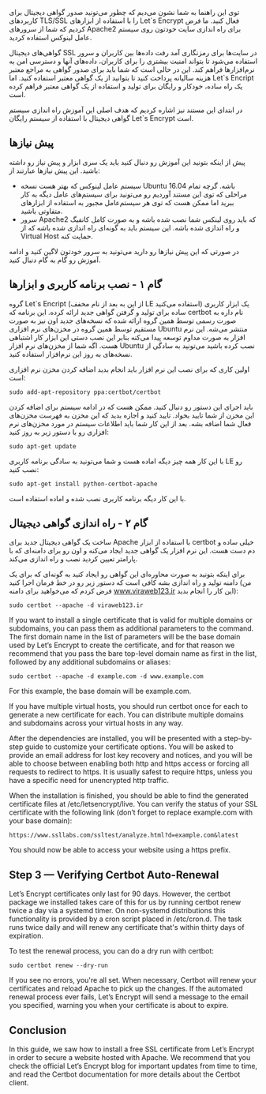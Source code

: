 
توی این راهنما به شما نشون می‌دیم که چطور می‌تونید صدور گواهی دیجیتال برای کاربردهای TLS/SSL را با استفاده از ابزارهای Let`s Encrypt فعال کنید. ما فرض کردیم که شما از سرورهای Apache2 برای راه اندازی سایت خودتون روی سیستم عامل لینوکس استفاده کردید.

گواهی‌های دیجیتال SSL  در سایت‌ها برای رمزنگاری آمد رفت داده‌ها بین کاربران و سرور استفاده می‌شود تا بتواند امنیت بیشتری را برای کاربران، داده‌های آنها و دسترسی امن به نرم‌افزارها فراهم کند. این در حالی است که شما باید برای صدور گواهی به مراجع معتبر هزینه سالیانه پرداخت کنید تا بتوانید از یک گواهی معتبر استفاده کنید. اما Let`s Encript یک راه ساده، خودکار و رایگان برای تولید و استفاده از یک گواهی معتبر فراهم کرده است.

در ابتدای این مستند نیز اشاره کردیم که هدف اصلی این آموزش راه اندازی سیستم گواهی دیجیتال با استفاده از سیستم رایگان Let`s Encrypt است.

## پیش نیازها

پیش از اینکه بتونید این آموزش رو دنبال کنید باید یک سری ابزار و پیش نیاز رو داشته باشید. این پیش نیازها عبارتند از:

* سیستم عامل لینوکس که بهتر هست نسخه Ubuntu 16.04 باشه. گرچه تمام مراحلی که توی این مستند آوردیم رو می‌تونید برای سیستم‌های عامل دیگه به کار ببرید اما ممکن هست که توی هر سیستم‌عامل مجبور به استفاده از ابزارهای متفاوتی باشید.
* سرور Apache2 که باید روی لینکس شما نصب شده باشه و به صورت کامل کانفیگ و راه اندازی شده باشه. این سیستم باید به گونه‌ای راه اندازی شده باشه که از Virtual Host حمایت کنه.

در صورتی که این پیش نیازها رو دارید می‌تونید به سرور خودتون لاگین کنید و ادامه آموزش رو گام به گام دنبال کنید.

## گام ۱ - نصب برنامه کاربری و ابزارها

گروه Let`s Encript (از این به بعد از نام مخفف LE استفاده می‌کنید) یک ابزار کاربری ساده برای تولید و گرفتن گواهی جدید ارائه کرده. این برنامه که certbot نام داره به صورت رسمی توسط همین گروه ارائه شده که نسخه‌های جدید اون نیز به صورت مستقیم توسط همین گروه در مخزن‌های نرم افزاری Ubuntu منتشر می‌شه. این نرم افزار به صورت مداوم توسعه پیدا می‌کنه بنابر این نصب دستی این ابزار کار اشتباهی هست. اگه شما از مخزن‌های نرم افزار Ubuntu نصب کرده باشید می‌تونید به سادگی از نسخه‌های به روز این نرم‌افزار استفاده کنید.

اولین کاری که برای نصب این نرم افزار باید انجام بدید اضافه کردن مخزن نرم افزاری است:

	sudo add-apt-repository ppa:certbot/certbot

باید اجرای این دستور رو دنبال کنید. ممکن هست که در ادامه سیستم برای اضافه کردن این مخزن از شما تایید بخواد. تایید کنید و اجازه بدید که این مخزن به فهرست مخزن‌های فعال شما اضافه بشه. بعد از این کار شما باید اطلاعات سیستم در مورد مخزن‌های نرم افزاری رو با دستور زیر به روز کنید:

	sudo apt-get update

با این کار همه چیز دیگه اماده هست و شما می‌تونید به سادگی برنامه کاربری LE رو نصب کنید:

	sudo apt-get install python-certbot-apache

با این کار دیگه برنامه کاربری نصب شده و اماده استفاده است.

## گام ۲ - راه اندازی گواهی دیجیتال

ساخت یک گواهی دیجیتال جدید برای Apache با استفاده از ابزار certbot خیلی ساده و دم دست هست. این نرم افزار یک گواهی جدید ایجاد می‌کنه و اون رو برای دامنه‌ای که با پارامتر تعیین کردید نصب و راه اندازی می‌کند.

برای اینکه بتونید به صورت محاوره‌ای این گواهی رو ایجاد کنید به گونه‌ای که برای یک دامنه تولید و راه اندازی بشه کافی است که دستور زیر رو در خط فرمان اجرا کنید (من فرض کردم که می‌خواهید برای دامنه www.viraweb123.ir این کار را انجام بدید):

	sudo certbot --apache -d viraweb123.ir

If you want to install a single certificate that is valid for multiple domains or subdomains, you can pass them as additional parameters to the command. The first domain name in the list of parameters will be the base domain used by Let’s Encrypt to create the certificate, and for that reason we recommend that you pass the bare top-level domain name as first in the list, followed by any additional subdomains or aliases:

	sudo certbot --apache -d example.com -d www.example.com

For this example, the base domain will be example.com.

If you have multiple virtual hosts, you should run certbot once for each to generate a new certificate for each. You can distribute multiple domains and subdomains across your virtual hosts in any way.

After the dependencies are installed, you will be presented with a step-by-step guide to customize your certificate options. You will be asked to provide an email address for lost key recovery and notices, and you will be able to choose between enabling both http and https access or forcing all requests to redirect to https. It is usually safest to require https, unless you have a specific need for unencrypted http traffic.

When the installation is finished, you should be able to find the generated certificate files at /etc/letsencrypt/live. You can verify the status of your SSL certificate with the following link (don’t forget to replace example.com with your base domain):

	https://www.ssllabs.com/ssltest/analyze.html?d=example.com&latest

You should now be able to access your website using a https prefix.

## Step 3 — Verifying Certbot Auto-Renewal

Let’s Encrypt certificates only last for 90 days. However, the certbot package we installed takes care of this for us by running certbot renew twice a day via a systemd timer. On non-systemd distributions this functionality is provided by a cron script placed in /etc/cron.d. The task runs twice daily and will renew any certificate that's within thirty days of expiration.

To test the renewal process, you can do a dry run with certbot:

	sudo certbot renew --dry-run

If you see no errors, you're all set. When necessary, Certbot will renew your certificates and reload Apache to pick up the changes. If the automated renewal process ever fails, Let’s Encrypt will send a message to the email you specified, warning you when your certificate is about to expire.

## Conclusion

In this guide, we saw how to install a free SSL certificate from Let’s Encrypt in order to secure a website hosted with Apache. We recommend that you check the official Let’s Encrypt blog for important updates from time to time, and read the Certbot documentation for more details about the Certbot client.
